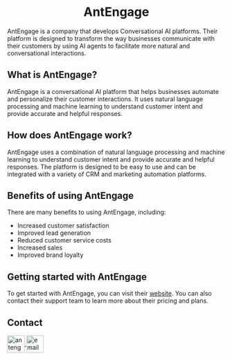 <h1 align="center">AntEngage</h1>

<p align="left">AntEngage is a company that develops Conversational AI platforms. Their platform is designed to transform the way businesses communicate with their customers by using AI agents to facilitate more natural and conversational interactions.</p>

## What is AntEngage?

<p align="left">AntEngage is a conversational AI platform that helps businesses automate and personalize their customer interactions. It uses natural language processing and machine learning to understand customer intent and provide accurate and helpful responses.</p>

## How does AntEngage work?

<p align="left">AntEngage uses a combination of natural language processing and machine learning to understand customer intent and provide accurate and helpful responses. The platform is designed to be easy to use and can be integrated with a variety of CRM and marketing automation platforms.</p>

## Benefits of using AntEngage

<p align="left">There are many benefits to using AntEngage, including:</p>

- Increased customer satisfaction
- Improved lead generation
- Reduced customer service costs
- Increased sales
- Improved brand loyalty

## Getting started with AntEngage

<p align="left">To get started with AntEngage, you can visit their <a href="https://antengage.com/">website</a>. You can also contact their support team to learn more about their pricing and plans.</p>

## Contact

<p align="left">
    <a href="https://antengage.com/" target="_blank">
        <img align="center" src="https://img.icons8.com/color/48/null/internet.png" alt="antengage" height="40" width="40" />
    </a>
    <a href="mailto:support@antengage.com" target="_blank">
        <img align="center" src="https://img.icons8.com/color/48/null/email.png" alt="email" height="40" width="40" />
    </a>
</p>
